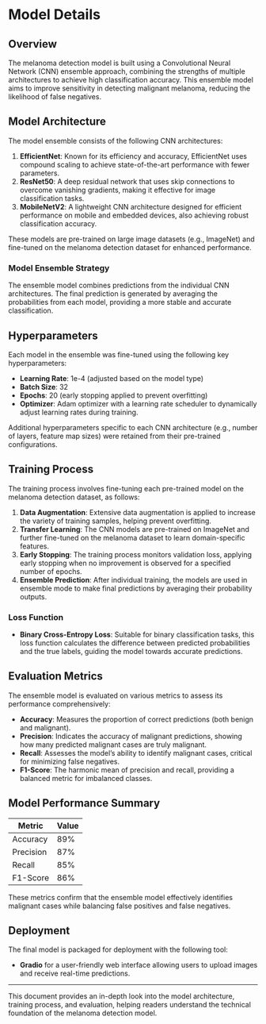 # Model Details

## Overview
The melanoma detection model is built using a Convolutional Neural Network (CNN) ensemble approach, combining the strengths of multiple architectures to achieve high classification accuracy. This ensemble model aims to improve sensitivity in detecting malignant melanoma, reducing the likelihood of false negatives.

## Model Architecture
The model ensemble consists of the following CNN architectures:
1. **EfficientNet**: Known for its efficiency and accuracy, EfficientNet uses compound scaling to achieve state-of-the-art performance with fewer parameters.
2. **ResNet50**: A deep residual network that uses skip connections to overcome vanishing gradients, making it effective for image classification tasks.
3. **MobileNetV2**: A lightweight CNN architecture designed for efficient performance on mobile and embedded devices, also achieving robust classification accuracy.

These models are pre-trained on large image datasets (e.g., ImageNet) and fine-tuned on the melanoma detection dataset for enhanced performance.

### Model Ensemble Strategy
The ensemble model combines predictions from the individual CNN architectures. The final prediction is generated by averaging the probabilities from each model, providing a more stable and accurate classification.

## Hyperparameters
Each model in the ensemble was fine-tuned using the following key hyperparameters:
- **Learning Rate**: 1e-4 (adjusted based on the model type)
- **Batch Size**: 32
- **Epochs**: 20 (early stopping applied to prevent overfitting)
- **Optimizer**: Adam optimizer with a learning rate scheduler to dynamically adjust learning rates during training.

Additional hyperparameters specific to each CNN architecture (e.g., number of layers, feature map sizes) were retained from their pre-trained configurations.

## Training Process
The training process involves fine-tuning each pre-trained model on the melanoma detection dataset, as follows:
1. **Data Augmentation**: Extensive data augmentation is applied to increase the variety of training samples, helping prevent overfitting.
2. **Transfer Learning**: The CNN models are pre-trained on ImageNet and further fine-tuned on the melanoma dataset to learn domain-specific features.
3. **Early Stopping**: The training process monitors validation loss, applying early stopping when no improvement is observed for a specified number of epochs.
4. **Ensemble Prediction**: After individual training, the models are used in ensemble mode to make final predictions by averaging their probability outputs.

### Loss Function
- **Binary Cross-Entropy Loss**: Suitable for binary classification tasks, this loss function calculates the difference between predicted probabilities and the true labels, guiding the model towards accurate predictions.

## Evaluation Metrics
The ensemble model is evaluated on various metrics to assess its performance comprehensively:

- **Accuracy**: Measures the proportion of correct predictions (both benign and malignant).
- **Precision**: Indicates the accuracy of malignant predictions, showing how many predicted malignant cases are truly malignant.
- **Recall**: Assesses the model’s ability to identify malignant cases, critical for minimizing false negatives.
- **F1-Score**: The harmonic mean of precision and recall, providing a balanced metric for imbalanced classes.

## Model Performance Summary
| Metric     | Value |
|------------|-------|
| Accuracy   | 89%   |
| Precision  | 87%   |
| Recall     | 85%   |
| F1-Score   | 86%   |

These metrics confirm that the ensemble model effectively identifies malignant cases while balancing false positives and false negatives.

## Deployment
The final model is packaged for deployment with the following tool:
- **Gradio** for a user-friendly web interface allowing users to upload images and receive real-time predictions.

---

This document provides an in-depth look into the model architecture, training process, and evaluation, helping readers understand the technical foundation of the melanoma detection model.
